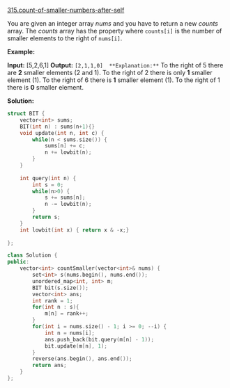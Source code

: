 [315.count-of-smaller-numbers-after-self](https://leetcode.com/problems/count-of-smaller-numbers-after-self/)  

You are given an integer array _nums_ and you have to return a new _counts_ array. The _counts_ array has the property where `counts[i]` is the number of smaller elements to the right of `nums[i]`.

**Example:**

**Input:** \[5,2,6,1\]
**Output:** `[2,1,1,0] 
**Explanation:**`
To the right of 5 there are **2** smaller elements (2 and 1).
To the right of 2 there is only **1** smaller element (1).
To the right of 6 there is **1** smaller element (1).
To the right of 1 there is **0** smaller element.  



**Solution:**  

```cpp
struct BIT {
    vector<int> sums;
    BIT(int n) : sums(n+1){}
    void update(int n, int c) {
        while(n < sums.size()) {
            sums[n] += c;
            n += lowbit(n);
        }
    }
    
    int query(int n) {
        int s = 0;
        while(n>0) {
            s += sums[n];
            n -= lowbit(n);
        }
        return s;
    }
    int lowbit(int x) { return x & -x;}
    
};

class Solution {
public:
    vector<int> countSmaller(vector<int>& nums) {
        set<int> s(nums.begin(), nums.end());
        unordered_map<int, int> m;
        BIT bit(s.size());
        vector<int> ans;
        int rank = 1;
        for(int n : s){
            m[n] = rank++;
        }
        for(int i = nums.size() - 1; i >= 0; --i) {
            int n = nums[i];
            ans.push_back(bit.query(m[n] - 1));
            bit.update(m[n], 1);
        }
        reverse(ans.begin(), ans.end());
        return ans;
    }
};
```
      